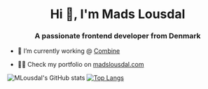 <h1 align="center">Hi 👋, I'm Mads Lousdal</h1>
<h3 align="center">A passionate frontend developer from Denmark</h3>

- 💼 I’m currently working @ [Combine](https://www.combine.dk/)

- 👨‍💻 Check my portfolio on [madslousdal.com](https://www.madslousdal.com/)

![MLousdal's GitHub stats](https://github-readme-stats.vercel.app/api?username=mlousdal&count_private=true&show_icons=true&hide=issues,contribs)
[![Top Langs](https://github-readme-stats.vercel.app/api/top-langs/?username=mlousdal&layout=compact)](https://github.com/mlousdal/github-readme-stats)
